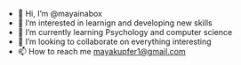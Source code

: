 - 👋 Hi, I’m @mayainabox
- 👀 I’m interested in learnign and developing new skills
- 🌱 I’m currently learning Psychology and computer science
- 💞️ I’m looking to collaborate on everything interesting
- 📫 How to reach me mayakupfer1@gmail.com

<!---
mayainabox/mayainabox is a ✨ special ✨ repository because its `README.md` (this file) appears on your GitHub profile.
You can click the Preview link to take a look at your changes.
--->
